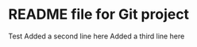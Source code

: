 # README file for Git project
<Learning to use git>
Test
Added a second line here
Added a third line here
